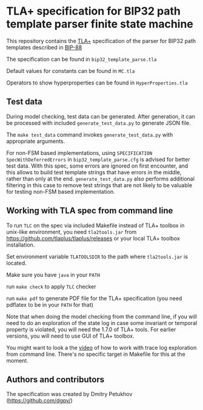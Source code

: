 # TLA+ specification for BIP32 path template parser finite state machine

This repository contains the [TLA+](https://lamport.azurewebsites.net/tla/tla.html)
specification of the parser for BIP32 path templates described in [BIP-88](https://github.com/bitcoin/bips/blob/master/bip-0088.mediawiki)

The specification can be found in `bip32_template_parse.tla`

Default values for constants can be found in `MC.tla`

Operators to show hyperproperties can be found in `HyperProperties.tla`

## Test data

During model checking, test data can be generated. After generation, it can be processed with included `generate_test_data.py` to generate JSON file.

The `make test_data` command invokes `generate_test_data.py` with appropriate arguments.

For non-FSM based implementations, using `SPECIFICATION SpecWithDeferredErrors` in `bip32_template_parse.cfg` is advised for better test data. With this spec, some errors are ignored on first encounter, and this allows to build test template strings that have errors in the middle, rather than only at the end. `generate_test_data.py` also performs additional filtering in this case to remove test strings that are not likely to be valuable for testing non-FSM based implementation.

## Working with TLA spec from command line

To run `TLC` on the spec via included Makefile instead of
TLA+ toolbox in unix-like environment, you need `tla2tools.jar`
from https://github.com/tlaplus/tlaplus/releases or your local
TLA+ toolbox installation.

Set environment variable `TLATOOLSDIR` to the path where
`tla2tools.jar` is located.

Make sure you have `java` in your `PATH`

run `make check` to apply `TLC` checker

run `make pdf` to generate PDF file for the TLA+ specification
(you need pdflatex to be in your `PATH` for that)

Note that when doing the model checking from the command line,
if you will need to do an exploration of the state log in case some invariant
or temporal property is violated, you will need the 1.7.0 of TLA+ tools.
For earlier versions, you will need to use GUI of TLA+ toolbox.

You might want to look a the [video](https://www.youtube.com/watch?v=pTN3nHvSm84&feature=youtu.be)
of how to work with trace log exploration from command line.
There's no specific target in Makefile for this at the moment.

## Authors and contributors

The specification was created by Dmitry Petukhov (https://github.com/dgpv/)
